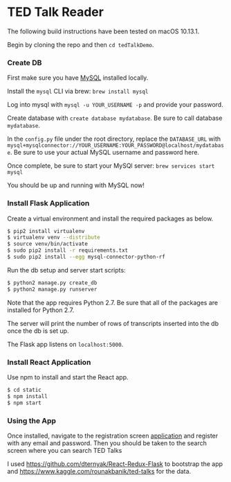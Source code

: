 # TED Talk Reader #
The following build instructions have been tested on macOS 10.13.1.

Begin by cloning the repo and then `cd tedTalkDemo`.

### Create DB
First make sure you have [MySQL](https://dev.mysql.com/downloads/mysql/) installed locally.

Install the `mysql` CLI via brew: `brew install mysql`

Log into mysql with `mysql -u YOUR_USERNAME -p` and provide your password.

Create database with `create database mydatabase`. Be sure to call database `mydatabase`.

In the `config.py` file under the root directory, replace the `DATABASE_URL` with `mysql+mysqlconnector://YOUR_USERNAME:YOUR_PASSWORD@localhost/mydatabase`. Be sure to use your actual MySQL username and password here.

Once complete, be sure to start your MySQl server: `brew services start mysql`

You should be up and running with MySQL now!

### Install Flask Application
Create a virtual environment and install the required packages as below.
```sh
$ pip2 install virtualenv
$ virtualenv venv --distribute
$ source venv/bin/activate
$ sudo pip2 install -r requirements.txt
$ sudo pip2 install --egg mysql-connector-python-rf
```

Run the db setup and server start scripts:
```sh
$ python2 manage.py create_db
$ python2 manage.py runserver
```

Note that the app requires Python 2.7. Be sure that all of the packages are installed for Python 2.7.

The server will print the number of rows of transcripts inserted into the db once the db is set up.

The Flask app listens on `localhost:5000`.


### Install React Application
Use npm to install and start the React app.
```sh
$ cd static
$ npm install
$ npm start
```

### Using the App
Once installed, navigate to the registration screen [application](http://localhost:3000) and register with any email and password. Then you should be taken to the search screen where you can search TED Talks

I used https://github.com/dternyak/React-Redux-Flask to bootstrap the app and https://www.kaggle.com/rounakbanik/ted-talks for the data.
